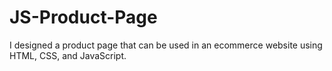 # JS-Product-Page
I designed a product page that can be used in an ecommerce website using HTML, CSS, and JavaScript.
